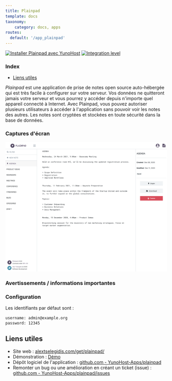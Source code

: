 ```yaml
---
title: Plainpad
template: docs
taxonomy:
    category: docs, apps
routes:
  default: '/app_plainpad'
---
```


[![Installer Plainpad avec YunoHost](https://install-app.yunohost.org/install-with-yunohost.svg)](https://install-app.yunohost.org/?app=plainpad) [![Integration level](https://dash.yunohost.org/integration/plainpad.svg)](https://dash.yunohost.org/appci/app/plainpad)

### Index

- [Liens utiles](#liens-utiles)

*Plainpad* est une application de prise de notes open source auto-hébergée qui est très facile à configurer sur votre serveur. Vos données ne quitteront jamais votre serveur et vous pourrez y accéder depuis n'importe quel appareil connecté à Internet.
Avec Plainpad, vous pouvez autoriser plusieurs utilisateurs à accéder à l'application sans pouvoir voir les notes des autres. Les notes sont cryptées et stockées en toute sécurité dans la base de données.

### Captures d'écran

![Captures d'écran de Plainpad](https://github.com/YunoHost-Apps/plainpad_ynh/blob/master/doc/screenshots/screenshot.png)

### Avertissements / informations importantes

### Configuration

Les identifiants par défaut sont :
```
username: admin@example.org
password: 12345
```

## Liens utiles

+ Site web : [alextselegidis.com/get/plainpad/](https://alextselegidis.com/get/plainpad/)
+ Démonstration : [Démo](https://alextselegidis.com/try/plainpad/#/login)
+ Dépôt logiciel de l'application : [github.com - YunoHost-Apps/plainpad](https://github.com/YunoHost-Apps/plainpad_ynh)
+ Remonter un bug ou une amélioration en créant un ticket (issue) : [github.com - YunoHost-Apps/plainpad/issues](https://github.com/YunoHost-Apps/plainpad_ynh/issues)
